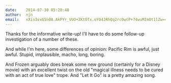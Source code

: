 ```yaml
---
date:    2014-07-30 05:28:40
author:  njn
email:   xXis3vxG5n0A.AkPYr_VUO+ZKtOTx.oYO4JRhQq2rc0wcP+74wuMImOt1lZw==
---
```


Thanks for the informative write-up! I'll have to do some follow-up
investigation of a number of these.

And while I'm here, some differences of opinion: Pacific Rim is awful,
just awful. Stupid, implausible, macho, long, boring.

And Frozen arguably does break some new ground (certainly for a Disney
movie) with an excellent twist on the old "magical illness needs to be
cured with an act of true love" trope. And "Let It Go" is a pretty
amazing song.
